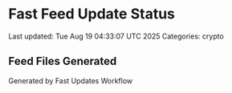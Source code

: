 # Fast Feed Update Status
Last updated: Tue Aug 19 04:33:07 UTC 2025
Categories: crypto

## Feed Files Generated

Generated by Fast Updates Workflow
